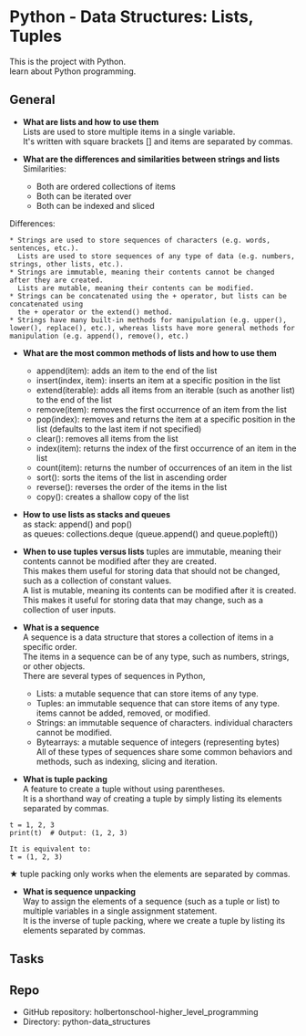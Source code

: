 # Python - Data Structures: Lists, Tuples

This is the project with Python.  
learn about Python programming.


## General

* __What are lists and how to use them__  
Lists are used to store multiple items in a single variable.  
It's written with square brackets [] and items are separated by commas.
  

* __What are the differences and similarities between strings and lists__  
Similarities:

	* Both are ordered collections of items
	* Both can be iterated over
	* Both can be indexed and sliced  

Differences:

	* Strings are used to store sequences of characters (e.g. words, sentences, etc.).  
	  Lists are used to store sequences of any type of data (e.g. numbers, strings, other lists, etc.).
	* Strings are immutable, meaning their contents cannot be changed after they are created.   
	  Lists are mutable, meaning their contents can be modified.
	* Strings can be concatenated using the + operator, but lists can be concatenated using  
	  the + operator or the extend() method.
	* Strings have many built-in methods for manipulation (e.g. upper(), lower(), replace(), etc.), whereas lists have more general methods for manipulation (e.g. append(), remove(), etc.)

  
* __What are the most common methods of lists and how to use them__
	* append(item): adds an item to the end of the list
	* insert(index, item): inserts an item at a specific position in the list
	* extend(iterable): adds all items from an iterable (such as another list) to the end of the list
	* remove(item): removes the first occurrence of an item from the list
	* pop(index): removes and returns the item at a specific position in the list (defaults to the last item if not specified)
	* clear(): removes all items from the list
	* index(item): returns the index of the first occurrence of an item in the list
	* count(item): returns the number of occurrences of an item in the list
	* sort(): sorts the items of the list in ascending order
	* reverse(): reverses the order of the items in the list
	* copy(): creates a shallow copy of the list


* __How to use lists as stacks and queues__  
as stack: append() and pop()  
as queues:  collections.deque (queue.append() and queue.popleft())  


* __When to use tuples versus lists__
tuples are immutable, meaning their contents cannot be modified after they are created.  
This makes them useful for storing data that should not be changed, such as a collection of constant values.  
A list is mutable, meaning its contents can be modified after it is created.  
This makes it useful for storing data that may change, such as a collection of user inputs.

* __What is a sequence__  
A sequence is a data structure that stores a collection of items in a specific order.  
The items in a sequence can be of any type, such as numbers, strings, or other objects.  
There are several types of sequences in Python,  
    * Lists: a mutable sequence that can store items of any type. 
    * Tuples: an immutable sequence that can store items of any type. 
              items cannot be added, removed, or modified.  
    * Strings: an immutable sequence of characters. 
    	       individual characters cannot be modified.  
    * Bytearrays: a mutable sequence of integers (representing bytes)  
		  All of these types of sequences share some common behaviors and methods, such as indexing, slicing and iteration.  


* __What is tuple packing__  
A feature to create a tuple without using parentheses.  
It is a shorthand way of creating a tuple by simply listing its elements separated by commas.  
```example;
t = 1, 2, 3
print(t)  # Output: (1, 2, 3)

It is equivalent to:
t = (1, 2, 3)

```
★ tuple packing only works when the elements are separated by commas.


* __What is sequence unpacking__  
Way to assign the elements of a sequence (such as a tuple or list) to multiple variables in a single assignment statement.  
It is the inverse of tuple packing, where we create a tuple by listing its elements separated by commas.


## Tasks

## Repo
* GitHub repository: holbertonschool-higher_level_programming 
* Directory: python-data_structures

